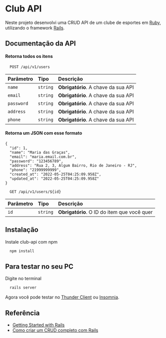 
# Club API

Neste projeto desenvolvi uma CRUD API de um clube de esportes em [Ruby](https://www.ruby-lang.org/pt/), utilizando o framework [Rails](https://rubyonrails.org/). 

## Documentação da API

#### Retorna todos os itens

```http
  POST /api/v1/users
```

| Parâmetro   | Tipo       | Descrição                           |
| :---------- | :--------- | :---------------------------------- |
| `name` | `string` | **Obrigatório**. A chave da sua API |
| `email` | `string` | **Obrigatório**. A chave da sua API |
| `password` | `string` | **Obrigatório**. A chave da sua API |
| `address` | `string` | **Obrigatório**. A chave da sua API |
| `phone` | `string` | **Obrigatório**. A chave da sua API |

#### Retorna um JSON com esse formato

```
{
  "id": 1,
  "name": "Maria das Graças",
  "email": "maria.email.com.br",
  "password": "123456789",
  "address": "Rua 2, 3, Algum Bairro, Rio de Janeiro - RJ",
  "phone": "21999999999",
  "created_at": "2022-05-25T04:25:09.958Z",
  "updated_at": "2022-05-25T04:25:09.958Z"
}
```

```http
  GET /api/v1/users/${id}
```

| Parâmetro   | Tipo       | Descrição                                   |
| :---------- | :--------- | :------------------------------------------ |
| `id`      | `string` | **Obrigatório**. O ID do item que você quer |


## Instalação

Instale club-api com npm

```bash
  npm install
```

## Para testar no seu PC

Digite no terminal

```bash
  rails server
```
Agora você pode testar no [Thunder Client](https://www.thunderclient.com/) ou [Insomnia](https://insomnia.rest/download).

## Referência

 - [Getting Started with Rails](https://guides.rubyonrails.org/v3.2/getting_started.html)
 - [Como criar um CRUD completo com Rails](https://www.devmedia.com.br/como-criar-um-crud-completo-com-rails/33986)
 
